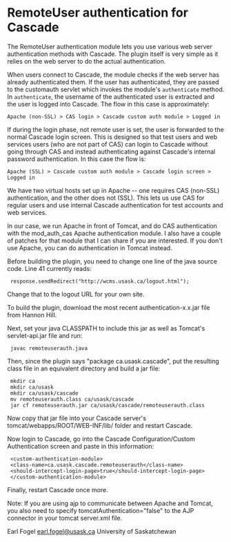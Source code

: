 RemoteUser authentication for Cascade
=====================================

The RemoteUser authentication module lets you use various web server 
authentication methods with Cascade.  The plugin itself is very simple 
as it relies on the web server to do the actual authentication. 

When users connect to Cascade, the module checks if the web server has 
already authenticated them.  If the user has authenticated, they are
passed to the customauth servlet which invokes the module's `authenticate`
method. In `authenticate`, the username of the authenticated user is extracted
and the user is logged into Cascade. The flow in this case is approximately:

    Apache (non-SSL) > CAS login > Cascade custom auth module > Logged in

If during the login phase, not remote user is set, the user is forwarded to
the normal Cascade login screen. This is designed so that test users and web services 
users (who are not part of CAS) can login to Cascade without going through CAS
and instead authenticating against Cascade's internal password authentication.
In this case the flow is:

    Apache (SSL) > Cascade custom auth module > Cascade login screen > Logged in

We have two virtual hosts set up in Apache -- one requires CAS (non-SSL)
authentication, and the other does not (SSL).  This lets us use CAS for regular 
users and use internal Cascade authentication for test accounts and web 
services.

In our case, we run Apache in front of Tomcat, and do CAS authentication 
with the mod_auth_cas Apache authentication module.  I also have a 
couple of patches for that module that I can share if you are interested. 
If you don't use Apache, you can do authentication in Tomcat instead. 

Before building the plugin, you need to change one line of the java 
source code. Line 41 currently reads:

     response.sendRedirect("http://wcms.usask.ca/logout.html");

Change that to the logout URL for your own site.

To build the plugin, download the most recent authentication-x.x.jar file from 
Hannon Hill.

Next, set your java CLASSPATH to include this jar as well as Tomcat's 
servlet-api.jar file and run:

     javac remoteuserauth.java

Then, since the plugin says "package ca.usask.cascade", put the resulting 
class file in an equivalent directory and build a jar file: 

     mkdir ca
     mkdir ca/usask
     mkdir ca/usask/cascade
     mv remoteuserauth.class ca/usask/cascade
     jar cf remoteuserauth.jar ca/usask/cascade/remoteuserauth.class

Now copy that jar file into your Cascade server's 
tomcat/webapps/ROOT/WEB-INF/lib/ folder and restart Cascade.

Now login to Cascade, go into the Cascade Configuration/Custom 
Authentication screen and paste in this information: 

     <custom-authentication-module>
     <class-name>ca.usask.cascade.remoteuserauth</class-name>
     <should-intercept-login-page>true</should-intercept-login-page>
     </custom-authentication-module>

Finally, restart Cascade once more.

Note: If you are using ajp to communicate between Apache and Tomcat, you 
also need to specify tomcatAuthentication="false" to the AJP connector in 
your tomcat server.xml file.

Earl Fogel <earl.fogel@usask.ca>
University of Saskatchewan